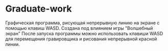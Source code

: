 # Graduate-work
Графическая программа, рисующая непрерывную линию на экране с помощью клавиш WASD. Создана под влиянием игры "Волшебный экран"
После запуска программы можно использовать клавиши WASD для перемещения гравировщика и рисования непрерывной красной линии.
